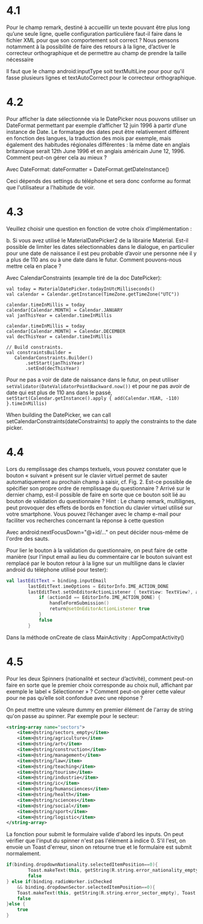 # 4.1 
Pour le champ remark, destiné à accueillir un texte pouvant être plus long qu’une seule ligne,
quelle configuration particulière faut-il faire dans le fichier XML pour que son comportement
soit correct ? Nous pensons notamment à la possibilité de faire des retours à la ligne, d’activer
le correcteur orthographique et de permettre au champ de prendre la taille nécessaire

Il faut que le champ android:inputType soit textMultiLine pour pour qu'il fasse plusieurs lignes et textAutoCorrect pour le correcteur orthographique.

# 4.2
Pour afficher la date sélectionnée via le DatePicker nous pouvons utiliser un DateFormat
permettant par exemple d’afficher 12 juin 1996 à partir d’une instance de Date. Le formatage
des dates peut être relativement différent en fonction des langues, la traduction des mois par
exemple, mais également des habitudes régionales différentes : la même date en anglais
britannique serait 12th June 1996 et en anglais américain June 12, 1996. Comment peut-on
gérer cela au mieux ?

Avec DateFormat: dateFormatter = DateFormat.getDateInstance()

Ceci dépends des settings du téléphone et sera donc conforme au format que l'utilisateur a l'habitude de voir.

# 4.3
Veuillez choisir une question en fonction de votre choix d’implémentation :

b. Si vous avez utilisé le MaterialDatePicker2 de la librairie Material. Est-il possible de limiter
les dates sélectionnables dans le dialogue, en particulier pour une date de naissance il est
peu probable d’avoir une personne née il y a plus de 110 ans ou à une date dans le futur.
Comment pouvons-nous mettre cela en place ?

Avec CalendarConstraints (example tiré de la doc DatePicker):

```
val today = MaterialDatePicker.todayInUtcMilliseconds()
val calendar = Calendar.getInstance(TimeZone.getTimeZone("UTC"))

calendar.timeInMillis = today
calendar[Calendar.MONTH] = Calendar.JANUARY
val janThisYear = calendar.timeInMillis

calendar.timeInMillis = today
calendar[Calendar.MONTH] = Calendar.DECEMBER
val decThisYear = calendar.timeInMillis

// Build constraints.
val constraintsBuilder =
   CalendarConstraints.Builder()
       .setStart(janThisYear)
       .setEnd(decThisYear)
```

Pour ne pas a voir de date de naissance dans le futur, on peut utiliser `setValidator(DateValidatorPointBackward.now())` et pour ne pas avoir de date qui est plus de 110 ans dans le passé, `setStart(Calendar.getInstance().apply { add(Calendar.YEAR, -110) }.timeInMillis)`

When building the DatePicker, we can call setCalendarConstraints(dateConstraints) to apply the constraints to the date picker.

# 4.4
Lors du remplissage des champs textuels, vous pouvez constater que le bouton « suivant »
présent sur le clavier virtuel permet de sauter automatiquement au prochain champ à saisir,
cf. Fig. 2. Est-ce possible de spécifier son propre ordre de remplissage du questionnaire ?
Arrivé sur le dernier champ, est-il possible de faire en sorte que ce bouton soit lié au bouton
de validation du questionnaire ?
Hint : Le champ remark, multilignes, peut provoquer des effets de bords en fonction du clavier
virtuel utilisé sur votre smartphone. Vous pouvez l’échanger avec le champ e-mail pour faciliter
vos recherches concernant la réponse à cette question

Avec android:nextFocusDown="@+id/..." on peut décider nous-même de l'ordre des sauts.

Pour lier le bouton à la validation du questionnaire, on peut faire de cette manière (sur l'input email au lieu du commentaire car le bouton suivant est remplacé par le bouton retour à la ligne sur un multiligne dans le clavier android du téléphone utilisé pour tester):
```kotlin
val lastEditText = binding.inputEmail
        lastEditText.imeOptions = EditorInfo.IME_ACTION_DONE
        lastEditText.setOnEditorActionListener { textView: TextView?, actionId: Int, event: KeyEvent? ->
            if (actionId == EditorInfo.IME_ACTION_DONE) {
                handleFormSubmission()
                return@setOnEditorActionListener true
            }
            false
        }
```

Dans la méthode onCreate de class MainActivity : AppCompatActivity()

# 4.5
Pour les deux Spinners (nationalité et secteur d’activité), comment peut-on faire en sorte que
le premier choix corresponde au choix null, affichant par exemple le label « Sélectionner » ?
Comment peut-on gérer cette valeur pour ne pas qu’elle soit confondue avec une réponse ?

On peut mettre une valeure dummy en premier élément de l'array de string qu'on passe au spinner. Par exemple pour le secteur: 

```xml
<string-array name="sectors">
    <item>@string/sectors_empty</item>
    <item>@string/agriculture</item>
    <item>@string/art</item>
    <item>@string/construction</item>
    <item>@string/management</item>
    <item>@string/law</item>
    <item>@string/teaching</item>
    <item>@string/tourism</item>
    <item>@string/industrie</item>
    <item>@string/ic</item>
    <item>@string/humansciences</item>
    <item>@string/health</item>
    <item>@string/sciences</item>
    <item>@string/social</item>
    <item>@string/sport</item>
    <item>@string/logistic</item>
</string-array>
```


La fonction pour submit le formulaire valide d'abord les inputs. On peut vérifier que l'input du spinner n'est pas l'élément à indice 0. S'il l'est, on envoie un Toast d'erreur, sinon on retourne true et le formulaire est submit normalement.
```kotlin
if(binding.dropdownNationality.selectedItemPosition==0){
        Toast.makeText(this, getString(R.string.error_nationality_empty), Toast.LENGTH_SHORT).show()
        false
} else if(binding.radioWorker.isChecked
    && binding.dropdownSector.selectedItemPosition==0){
    Toast.makeText(this, getString(R.string.error_sector_empty), Toast.LENGTH_SHORT).show()
    false
}else {
    true
}
```
